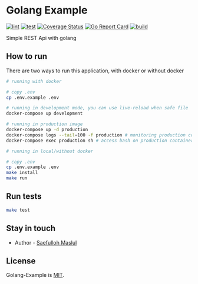 # Golang Example

[![lint](https://github.com/saefullohmaslul/Golang-Example/workflows/lint/badge.svg?branch=master)](https://github.com/saefullohmaslul/Golang-Example/actions?query=workflow%3Alint) [![test](https://github.com/saefullohmaslul/Golang-Example/workflows/test/badge.svg?branch=master)](https://github.com/saefullohmaslul/Golang-Example/actions?query=workflow%3Atest) [![Coverage Status](https://coveralls.io/repos/github/saefullohmaslul/Golang-Example/badge.svg?branch=master)](https://coveralls.io/github/saefullohmaslul/Golang-Example?branch=master) [![Go Report Card](https://goreportcard.com/badge/github.com/saefullohmaslul/Golang-Example)](https://goreportcard.com/report/github.com/saefullohmaslul/Golang-Example) [![build](https://github.com/saefullohmaslul/Golang-Example/workflows/build/badge.svg?branch=master)](https://github.com/saefullohmaslul/Golang-Example/actions?query=workflow%3Abuild)

Simple REST Api with golang

## How to run

There are two ways to run this application, with docker or without docker

```bash
# running with docker

# copy .env
cp .env.example .env

# running in development mode, you can use live-reload when safe file
docker-compose up development

# running in production image
docker-compose up -d production
docker-compose logs --tail=100 -f production # monitoring production container
docker-compose exec production sh # access bash on production container
```

```bash
# running in local/without docker

# copy .env
cp .env.example .env
make install
make run
```

## Run tests

```bash
make test
```

## Stay in touch

* Author - [Saefulloh Maslul](https://linkedin.com/saefullohmaslul)

## License

Golang-Example is [MIT](LICENSE).
